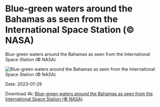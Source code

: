 # Blue-green waters around the Bahamas as seen from the International Space Station (© NASA)

Blue-green waters around the Bahamas as seen from the International Space Station (© NASA)

![Blue-green waters around the Bahamas as seen from the International Space Station (© NASA)](https://bing.com/th?id=OHR.BlueBahamas_EN-US2634514272_UHD.jpg&w=1024&h=576)

Date: 2023-01-29

Download 4k: [Blue-green waters around the Bahamas as seen from the International Space Station (© NASA)](https://bing.com/th?id=OHR.BlueBahamas_EN-US2634514272_UHD.jpg)

